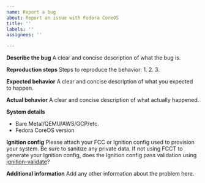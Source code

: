 ```yaml
---
name: Report a bug
about: Report an issue with Fedora CoreOS
title: ''
labels: ''
assignees: ''

---
```


**Describe the bug**
A clear and concise description of what the bug is.

**Reproduction steps**
Steps to reproduce the behavior:
1. 
2.
3. 

**Expected behavior**
A clear and concise description of what you expected to happen.

**Actual behavior**
A clear and concise description of what actually happened.

**System details**
 - Bare Metal/QEMU/AWS/GCP/etc.
 - Fedora CoreOS version

**Ignition config**
Please attach your FCC or Ignition config used to provision your system. Be sure to sanitize any private data. If not using FCCT to generate your Ignition config, does the Ignition config pass validation using [ignition-validate](https://coreos.github.io/ignition/getting-started/#config-validation)?

**Additional information**
Add any other information about the problem here.
